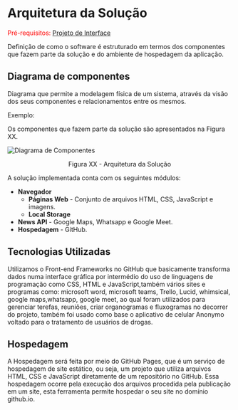 # Arquitetura da Solução

<span style="color:red">Pré-requisitos: <a href="3-Projeto de Interface.md"> Projeto de Interface</a></span>

Definição de como o software é estruturado em termos dos componentes que fazem parte da solução e do ambiente de hospedagem da aplicação.

## Diagrama de componentes

Diagrama que permite a modelagem física de um sistema, através da visão dos seus componentes e relacionamentos entre os mesmos.

Exemplo: 

Os componentes que fazem parte da solução são apresentados na Figura XX.

![Diagrama de Componentes](https://user-images.githubusercontent.com/100388026/164815566-065420db-d235-4814-93f1-2eb783036fc1.png)
<center>Figura XX - Arquitetura da Solução</center>

A solução implementada conta com os seguintes módulos:
- **Navegador** 
  - **Páginas Web** - Conjunto de arquivos HTML, CSS, JavaScript e imagens.
   - **Local Storage** 
 - **News API** - Google Maps, Whatsapp e Google Meet.
 - **Hospedagem** - GitHub. 


## Tecnologias Utilizadas

Utilizamos o Front-end Frameworks no GitHub que basicamente transforma dados numa interface gráfica 
por intermédio do uso de linguagens de programação como CSS, HTML e JavaScript,também vários sites e programas como:
microsoft word, microsoft teams, Trello, Lucid, whimsical, google maps,whatsapp, google meet, ao qual foram utilizados para gerenciar terefas, reuniões, 
criar organogramas e fluxogramas no decorrer do projeto, também foi usado como base o aplicativo de celular 
Anonymo voltado para o tratamento de usuários de drogas. 


## Hospedagem

A Hospedagem será feita por meio do GitHub Pages, que é um serviço de
hospedagem de site estático, ou seja, um projeto que utiliza arquivos
HTML, CSS e JavaScript diretamente de um repositório no GitHub. Essa 
hospedagem ocorre pela execução dos arquivos procedida pela publicação 
em um site, esta ferramenta permite hospedar o seu site no domínio github.io.
